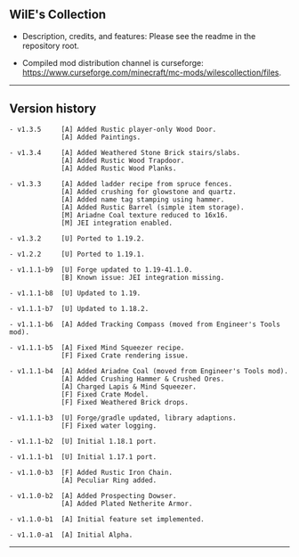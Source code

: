 
## WilE's Collection

- Description, credits, and features: Please see the readme in the repository root.

- Compiled mod distribution channel is curseforge: https://www.curseforge.com/minecraft/mc-mods/wilescollection/files.

----

## Version history

    - v1.3.5     [A] Added Rustic player-only Wood Door.
                 [A] Added Paintings.

    - v1.3.4     [A] Added Weathered Stone Brick stairs/slabs.
                 [A] Added Rustic Wood Trapdoor.
                 [A] Added Rustic Wood Planks.

    - v1.3.3     [A] Added ladder recipe from spruce fences.
                 [A] Added crushing for glowstone and quartz.
                 [A] Added name tag stamping using hammer.
                 [A] Added Rustic Barrel (simple item storage).
                 [M] Ariadne Coal texture reduced to 16x16.
                 [M] JEI integration enabled.

    - v1.3.2     [U] Ported to 1.19.2.

    - v1.2.2     [U] Ported to 1.19.1.

    - v1.1.1-b9  [U] Forge updated to 1.19-41.1.0.
                 [B] Known issue: JEI integration missing.

    - v1.1.1-b8  [U] Updated to 1.19.

    - v1.1.1-b7  [U] Updated to 1.18.2.

    - v1.1.1-b6  [A] Added Tracking Compass (moved from Engineer's Tools mod).

    - v1.1.1-b5  [A] Fixed Mind Squeezer recipe.
                 [F] Fixed Crate rendering issue.

    - v1.1.1-b4  [A] Added Ariadne Coal (moved from Engineer's Tools mod).
                 [A] Added Crushing Hammer & Crushed Ores.
                 [A] Charged Lapis & Mind Squeezer.
                 [F] Fixed Crate Model.
                 [F] Fixed Weathered Brick drops.

    - v1.1.1-b3  [U] Forge/gradle updated, library adaptions.
                 [F] Fixed water logging.

    - v1.1.1-b2  [U] Initial 1.18.1 port.

    - v1.1.1-b1  [U] Initial 1.17.1 port.

    - v1.1.0-b3  [F] Added Rustic Iron Chain.
                 [A] Peculiar Ring added.

    - v1.1.0-b2  [A] Added Prospecting Dowser.
                 [A] Added Plated Netherite Armor.

    - v1.1.0-b1  [A] Initial feature set implemented.

    - v1.1.0-a1  [A] Initial Alpha.

----
